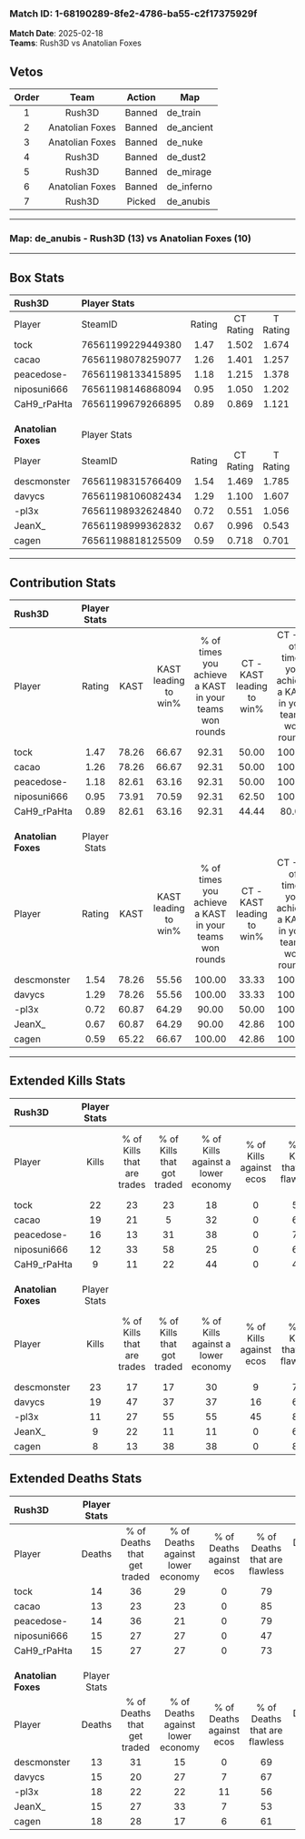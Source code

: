 ### Match ID: 1-68190289-8fe2-4786-ba55-c2f17375929f  
**Match Date**: 2025-02-18  
**Teams**: Rush3D vs Anatolian Foxes  

## Vetos  

| Order | Team | Action | Map |
| :---: | :--: | :----: | --- |
| 1 | Rush3D | Banned | de_train |
| 2 | Anatolian Foxes | Banned | de_ancient |
| 3 | Anatolian Foxes | Banned | de_nuke |
| 4 | Rush3D | Banned | de_dust2 |
| 5 | Rush3D | Banned | de_mirage |
| 6 | Anatolian Foxes | Banned | de_inferno |
| 7 | Rush3D | Picked | de_anubis |

---  

### **Map**: de_anubis - Rush3D (13) vs Anatolian Foxes (10)  
---  

## Box Stats  

| **Rush3D**          | Player Stats      |        |           |          |       |       |       |         |        |      |     |
| :- | :- | :-: | :-: | :-: | :-: | :-: | :-: | :-: | :-: | :-: | :-: |
| Player              | SteamID           | Rating | CT Rating | T Rating | KAST  |  ADR  | Kills | Assists | Deaths | K/D  | HS% |
| tock                | 76561199229449380 |  1.47  |   1.502   |  1.674   | 78.26 | 100.1 |  22   |    3    |   14   | 1.57 | 50  |
| cacao               | 76561198078259077 |  1.26  |   1.401   |  1.257   | 78.26 | 66.5  |  19   |    1    |   13   | 1.46 | 26  |
| peacedose-          | 76561198133415895 |  1.18  |   1.215   |  1.378   | 82.61 | 69.6  |  16   |    3    |   14   | 1.14 | 68  |
| niposuni666         | 76561198146868094 |  0.95  |   1.050   |  1.202   | 73.91 | 67.4  |  12   |    7    |   15   | 0.80 | 50  |
| CaH9_rPaHta         | 76561199679266895 |  0.89  |   0.869   |  1.121   | 82.61 | 57.0  |   9   |   11    |   15   | 0.60 | 44  |
|                     |                   |        |           |          |       |       |       |         |        |      |     |
|                     |                   |        |           |          |       |       |       |         |        |      |     |
|                     |                   |        |           |          |       |       |       |         |        |      |     |
| **Anatolian Foxes** | Player Stats      |        |           |          |       |       |       |         |        |      |     |
| Player              | SteamID           | Rating | CT Rating | T Rating | KAST  |  ADR  | Kills | Assists | Deaths | K/D  | HS% |
| descmonster         | 76561198315766409 |  1.54  |   1.469   |  1.785   | 78.26 | 104.0 |  23   |    3    |   13   | 1.77 | 34  |
| davycs              | 76561198106082434 |  1.29  |   1.100   |  1.607   | 78.26 | 82.7  |  19   |    6    |   15   | 1.27 | 73  |
| -pl3x               | 76561198932624840 |  0.72  |   0.551   |  1.056   | 60.87 | 60.5  |  11   |    5    |   18   | 0.61 | 36  |
| JeanX_              | 76561198999362832 |  0.67  |   0.996   |  0.543   | 60.87 | 48.8  |   9   |    3    |   15   | 0.60 | 66  |
| cagen               | 76561198818125509 |  0.59  |   0.718   |  0.701   | 65.22 | 49.8  |   8   |    3    |   18   | 0.44 | 50  |
---  

## Contribution Stats  

| **Rush3D**          | Player Stats |       |                      |                                                        |                           |                                                             |                          |                                                            |
| :- | :-: | :-: | :-: | :-: | :-: | :-: | :-: | :-: |
| Player              |    Rating    | KAST  | KAST leading to win% | % of times you achieve a KAST in your teams won rounds | CT - KAST leading to win% | CT - % of times you achieve a KAST in your teams won rounds | T - KAST leading to win% | T - % of times you achieve a KAST in your teams won rounds |
| tock                |     1.47     | 78.26 |        66.67         |                         92.31                          |           50.00           |                           100.00                            |          87.50           |                           87.50                            |
| cacao               |     1.26     | 78.26 |        66.67         |                         92.31                          |           50.00           |                           100.00                            |          87.50           |                           87.50                            |
| peacedose-          |     1.18     | 82.61 |        63.16         |                         92.31                          |           50.00           |                           100.00                            |          77.78           |                           87.50                            |
| niposuni666         |     0.95     | 73.91 |        70.59         |                         92.31                          |           62.50           |                           100.00                            |          77.78           |                           87.50                            |
| CaH9_rPaHta         |     0.89     | 82.61 |        63.16         |                         92.31                          |           44.44           |                            80.00                            |          80.00           |                           100.00                           |
|                     |              |       |                      |                                                        |                           |                                                             |                          |                                                            |
|                     |              |       |                      |                                                        |                           |                                                             |                          |                                                            |
|                     |              |       |                      |                                                        |                           |                                                             |                          |                                                            |
| **Anatolian Foxes** | Player Stats |       |                      |                                                        |                           |                                                             |                          |                                                            |
| Player              |    Rating    | KAST  | KAST leading to win% | % of times you achieve a KAST in your teams won rounds | CT - KAST leading to win% | CT - % of times you achieve a KAST in your teams won rounds | T - KAST leading to win% | T - % of times you achieve a KAST in your teams won rounds |
| descmonster         |     1.54     | 78.26 |        55.56         |                         100.00                         |           33.33           |                           100.00                            |          77.78           |                           100.00                           |
| davycs              |     1.29     | 78.26 |        55.56         |                         100.00                         |           33.33           |                           100.00                            |          77.78           |                           100.00                           |
| -pl3x               |     0.72     | 60.87 |        64.29         |                         90.00                          |           50.00           |                           100.00                            |          75.00           |                           85.71                            |
| JeanX_              |     0.67     | 60.87 |        64.29         |                         90.00                          |           42.86           |                           100.00                            |          85.71           |                           85.71                            |
| cagen               |     0.59     | 65.22 |        66.67         |                         100.00                         |           42.86           |                           100.00                            |          87.50           |                           100.00                           |
---  

## Extended Kills Stats  

| **Rush3D**          | Player Stats |                            |                            |                                    |                         |                              |                                 |                                       |                    |           |
| :- | :-: | :-: | :-: | :-: | :-: | :-: | :-: | :-: | :-: | :-: |
| Player              |    Kills     | % of Kills that are trades | % of Kills that got traded | % of Kills against a lower economy | % of Kills against ecos | % of Kills that are flawless | % of Kills that are close duels | % of Kills that are assisted by flash | Pistol Round Kills | AWP Kills |
| tock                |      22      |             23             |             23             |                 18                 |            0            |              55              |                9                |                   5                   |         1          |     0     |
| cacao               |      19      |             21             |             5              |                 32                 |            0            |              63              |                0                |                  11                   |         0          |    10     |
| peacedose-          |      16      |             13             |             31             |                 38                 |            0            |              75              |               13                |                   6                   |         3          |     0     |
| niposuni666         |      12      |             33             |             58             |                 25                 |            0            |              67              |               17                |                   8                   |         1          |     0     |
| CaH9_rPaHta         |      9       |             11             |             22             |                 44                 |            0            |              44              |               11                |                   0                   |         0          |     0     |
|                     |              |                            |                            |                                    |                         |                              |                                 |                                       |                    |           |
|                     |              |                            |                            |                                    |                         |                              |                                 |                                       |                    |           |
|                     |              |                            |                            |                                    |                         |                              |                                 |                                       |                    |           |
| **Anatolian Foxes** | Player Stats |                            |                            |                                    |                         |                              |                                 |                                       |                    |           |
| Player              |    Kills     | % of Kills that are trades | % of Kills that got traded | % of Kills against a lower economy | % of Kills against ecos | % of Kills that are flawless | % of Kills that are close duels | % of Kills that are assisted by flash | Pistol Round Kills | AWP Kills |
| descmonster         |      23      |             17             |             17             |                 30                 |            9            |              70              |                0                |                   4                   |         1          |    10     |
| davycs              |      19      |             47             |             37             |                 37                 |           16            |              68              |                0                |                   0                   |         4          |     0     |
| -pl3x               |      11      |             27             |             55             |                 55                 |           45            |              82              |                0                |                   9                   |         1          |     0     |
| JeanX_              |      9       |             22             |             11             |                 11                 |            0            |              67              |                0                |                   0                   |         3          |     0     |
| cagen               |      8       |             13             |             38             |                 38                 |            0            |              88              |                0                |                   0                   |         1          |     1     |
## Extended Deaths Stats  

| **Rush3D**          | Player Stats |                             |                                   |                          |                               |                            |                           |               |
| :- | :-: | :-: | :-: | :-: | :-: | :-: | :-: | :-: |
| Player              |    Deaths    | % of Deaths that get traded | % of Deaths against lower economy | % of Deaths against ecos | % of Deaths that are flawless | % of Deaths that are close | % of Deaths while blinded | Deaths to AWP |
| tock                |      14      |             36              |                29                 |            0             |              79               |             0              |             0             |       2       |
| cacao               |      13      |             23              |                23                 |            0             |              85               |             0              |             0             |       4       |
| peacedose-          |      14      |             36              |                21                 |            0             |              79               |             0              |             7             |       2       |
| niposuni666         |      15      |             27              |                27                 |            0             |              47               |             0              |             7             |       2       |
| CaH9_rPaHta         |      15      |             27              |                27                 |            0             |              73               |             0              |             0             |       1       |
|                     |              |                             |                                   |                          |                               |                            |                           |               |
|                     |              |                             |                                   |                          |                               |                            |                           |               |
|                     |              |                             |                                   |                          |                               |                            |                           |               |
| **Anatolian Foxes** | Player Stats |                             |                                   |                          |                               |                            |                           |               |
| Player              |    Deaths    | % of Deaths that get traded | % of Deaths against lower economy | % of Deaths against ecos | % of Deaths that are flawless | % of Deaths that are close | % of Deaths while blinded | Deaths to AWP |
| descmonster         |      13      |             31              |                15                 |            0             |              69               |             15             |             0             |       1       |
| davycs              |      15      |             20              |                27                 |            7             |              67               |             0              |            13             |       1       |
| -pl3x               |      18      |             22              |                22                 |            11            |              56               |             17             |             0             |       3       |
| JeanX_              |      15      |             27              |                33                 |            7             |              53               |             13             |            13             |       2       |
| cagen               |      18      |             28              |                17                 |            6             |              61               |             0              |             6             |       3       |
